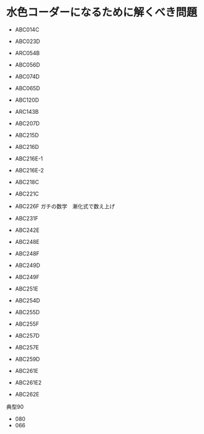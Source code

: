# 水色コーダーになるために解くべき問題

- ABC014C
- ABC023D
- ARC054B
- ABC056D
- ABC074D
- ABC065D
- ABC120D
- ARC143B

- ABC207D
- ABC215D
- ABC216D
- ABC216E-1
- ABC216E-2
- ABC218C
- ABC221C
- ABC226F ガチの数学　漸化式で数え上げ
- ABC231F
- ABC242E
- ABC248E
- ABC248F
- ABC249D
- ABC249F
- ABC251E
- ABC254D
- ABC255D
- ABC255F
- ABC257D
- ABC257E
- ABC259D
- ABC261E
- ABC261E2
- ABC262E

典型90 
- 080
- 066